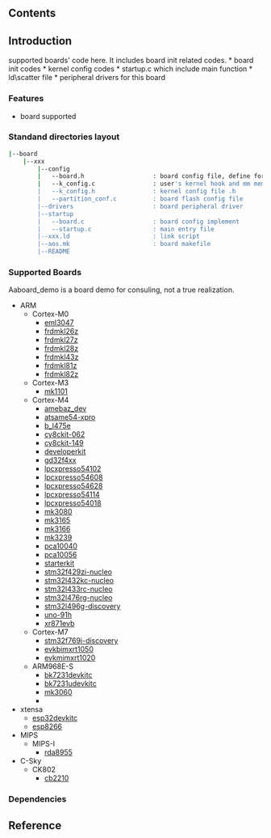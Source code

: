 ## Contents

## Introduction
supported boards' code here. It includes board init related codes.
    * board init codes
    * kernel config codes
    * startup.c which include main function
    * ld\scatter file
    * peripheral drivers for this board

### Features
- board supported

### Standand directories layout
```sh
|--board
    |--xxx
        |--config
        |   --board.h                   : board config file, define for user, such as uart port num             Y
        |   --k_config.c                : user's kernel hook and mm memory region define                        Y
        |   --k_config.h                : kernel config file .h                                                 Y
        |   --partition_conf.c          : board flash config file                                               N
        |--drivers                      : board peripheral driver                                               N
        |--startup
        |   --board.c                   : board config implement                                                Y
        |   --startup.c                 : main entry file                                                       Y
        |--xxx.ld                       : link script                                                           Y
        |--aos.mk                       : board makefile                                                        Y
        |--README
```
### Supported Boards
Aaboard_demo is a board demo for consuling, not a true realization.
* ARM
    * Cortex-M0
        * [eml3047](./eml3047/README.md)
        * [frdmkl26z](./frdmkl26z/README.md)
        * [frdmkl27z](./frdmkl27z/README.md)
        * [frdmkl28z](./frdmkl28z/README.md)
        * [frdmkl43z](./frdmkl43z/README.md)
        * [frdmkl81z](./frdmkl81z/README.md)
        * [frdmkl82z](./frdmkl82z/README.md)
    * Cortex-M3
        * [mk1101](./mk1101/README.md)
    * Cortex-M4
        * [amebaz_dev](./amebaz_dev/README.md)
        * [atsame54-xpro](./atsame54-xpro/README.md)
        * [b_l475e](./b_l475e/README.md)
        * [cy8ckit-062](./cy8ckit-062/README.md)
        * [cy8ckit-149](./cy8ckit-149/README.md)
        * [developerkit](./developerkit/README.md)
        * [gd32f4xx](./gd32f4xx/README.md)
        * [lpcxpresso54102](./lpcxpresso54102/README.md)
        * [lpcxpresso54608](./lpcxpresso54608/README.md)
        * [lpcxpresso54628](./lpcxpresso54628/README.md)
        * [lpcxpresso54114](./lpcxpresso54114/README.md)
        * [lpcxpresso54018](./lpcxpresso54018/README.md)
        * [mk3080](./mk3080/README.md)
        * [mk3165](./mk3165/README.md)
        * [mk3166](./mk3166/README.md)
        * [mk3239](./mk3239/README.md)
        * [pca10040](./pca10040/README.md)
        * [pca10056](./pca10056/README.md)
        * [starterkit](./starterkit/README.md)
        * [stm32f429zi-nucleo](./stm32f429zi-nucleo/README.md)
        * [stm32l432kc-nucleo](./stm32l432kc-nucleo/README.md)
        * [stm32l433rc-nucleo](./stm32l433rc-nucleo/README.md)
        * [stm32l476rg-nucleo](./stm32l476rg-nucleo/README.md)
        * [stm32l496g-discovery](./stm32l496g-discovery/README.md)
        * [uno-91h](./uno-91h/README.md)
        * [xr871evb](./xr871evb/README.md)
    * Cortex-M7
        * [stm32f769i-discovery](./stm32f769i-discovery/README.md)
        * [evkbimxrt1050](./evkbimxrt1050/README.md)
        * [evkmimxrt1020](./evkmimxrt1020/README.md)
    * ARM968E-S
        * [bk7231devkitc](./bk7231devkitc/README.md)
        * [bk7231udevkitc](./bk7231udevkitc/README.md)
        * [mk3060](./mk3060/README.md)
        *
* xtensa
    * [esp32devkitc](./esp32devkitc/README.md)
    * [esp8266](./esp8266/README.md)
* MIPS
    * MIPS-I
        * [rda8955](./rda8955/README.md)
* C-Sky
    * CK802
        * [cb2210](./cb2210/README.md)

### Dependencies

## Reference